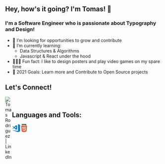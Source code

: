 ## Hey, how's it going? I'm Tomas! 👋

### I'm a Software Engineer who is passionate about Typography and Design!
- 🔎  I’m looking for opportunities to grow and contribute
- 🌱  I’m currently learning:
  - Data Structures & Algorithms
  - Javascript & React under the hood
- 🧑🏻‍💻  Fun fact: I like to design posters and play video games on my spare time
- 🥅  2021 Goals: Learn more and Contribute to Open Source projects

## Let's Connect!
[<img align="left" alt="Tomas Rodriguez | LinkedIn" width="22px" src="https://cdn.jsdelivr.net/npm/simple-icons@v3/icons/linkedin.svg" />](https://www.linkedin.com/in/tomas-rodriguez-al/)

<br/>

## Languages and Tools:
[<img align="left" alt="Visual Studio Code" width="26px" src="https://raw.githubusercontent.com/github/explore/80688e429a7d4ef2fca1e82350fe8e3517d3494d/topics/visual-studio-code/visual-studio-code.png" />](https://code.visualstudio.com/)
[<img align="left" alt="HTML" width="26px" src="https://raw.githubusercontent.com/github/explore/80688e429a7d4ef2fca1e82350fe8e3517d3494d/topics/html/html.png" />](https://html.spec.whatwg.org/)


<!--
**tomrod10/tomrod10** is a ✨ _special_ ✨ repository because its `README.md` (this file) appears on your GitHub profile.

Here are some ideas to get you started:

-->

